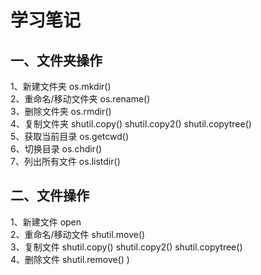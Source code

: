 # 学习笔记
## 一、文件夹操作
1、新建文件夹  os.mkdir() \
2、重命名/移动文件夹 os.rename() \
3、删除文件夹 os.rmdir() \
4、复制文件夹 shutil.copy() shutil.copy2() shutil.copytree() \
5、获取当前目录 os.getcwd() \
6、切换目录 os.chdir() \
7、列出所有文件 os.listdir()
## 二、文件操作
1、新建文件 open \
2、重命名/移动文件 shutil.move() \
3、复制文件 shutil.copy() shutil.copy2() shutil.copytree() \
4、删除文件 shutil.remove()
)